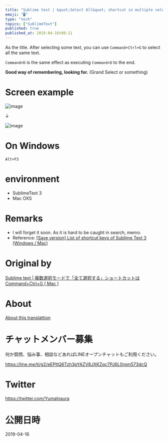 ```yaml
---
title: "Sublime text | &quot;Select All&quot; shortcut in multiple selection m"
emoji: "🖥"
type: "tech"
topics: ["SublimeText"]
published: true
published_at: 2019-04-16t09:11
---
```


As the title. After selecting some text, you can use `Command+Ctrl+G` to select all the same text.

`Command+D` is the same effect as executing `Command+D` to the end.

**Good way of remembering, looking for.** (Grand Select or something)

# Screen example 

![image](https://qiita-image-store.s3.amazonaws.com/0/90607/42511ac1-0107-ed54-24e6-ab6aa13b75f8.png)

↓

![image](https://qiita-image-store.s3.amazonaws.com/0/90607/84594664-73f7-3bc3-aa3b-2e0fa6c3dcf1.png)

# On Windows 

`Alt+F3`

 
# environment 

- SublimeText 3 
- Mac OXS 

# Remarks 

- I will forget it soon. As it is hard to be caught in search, memo. 
- Reference: [[Save version] List of shortcut keys of Sublime Text 3 (Windows / Mac)](http://www.starlod.net/sublime-text-3-shortcutkey.html) 


# Original by
[Sublime text | 複数選択モードで「全て選択する」ショートカットは Command+Ctrl+G ( Mac )](https://qiita.com/Yinaura/items/436066eef293a05891d1)

# About

[About this translattion](https://qiita.com/YumaInaura/items/7f6fd1e9310a6816469a)








<!-- Update From Qiita API -->

# チャットメンバー募集


何か質問、悩み事、相談などあればLINEオープンチャットもご利用ください。

https://line.me/ti/g2/eEPltQ6Tzh3pYAZV8JXKZqc7PJ6L0rpm573dcQ





# Twitter


https://twitter.com/YumaInaura


<!-- Update From Qiita API -->



# 公開日時

2019-04-16
